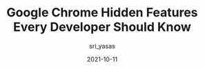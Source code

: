 ---
author: sri_yasas
date: 2021-10-11
permalink: false
publisher: bitdev_
tags:
  - user-agents
  - google
target_url: https://blog.bitsrc.io/google-chrome-experimental-features-for-developers-a9a7cc9d1b30
title: Google Chrome Hidden Features Every Developer Should Know
---